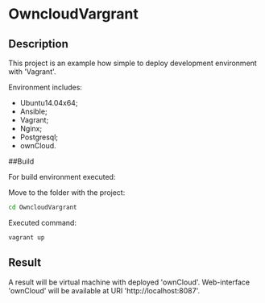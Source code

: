 # OwncloudVargrant

## Description

This project is an example how simple to deploy development environment with 'Vagrant'.

Environment includes:

* Ubuntu14.04x64;
* Ansible;
* Vagrant;
* Nginx;
* Postgresql;
* ownCloud.

##Build

For build environment executed:

Move to the folder with the project:

```bash
cd OwncloudVargrant
```

Executed command:

```bash
vagrant up
```

## Result

A result will be virtual machine with deployed 'ownCloud'.
Web-interface 'ownCloud' will be available at URI 'http://localhost:8087'.
